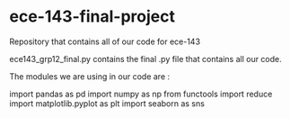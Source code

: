 # ece-143-final-project
Repository that contains all of our code for ece-143

ece143_grp12_final.py contains the final .py file that contains all our code. 

The modules we are using in our code are : 

import pandas as pd
import numpy as np
from functools import reduce
import matplotlib.pyplot as plt
import seaborn as sns
